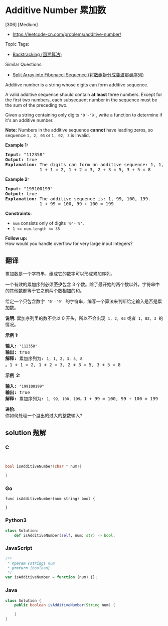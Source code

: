 # Additive Number 累加数

[306] [Medium]

- https://leetcode-cn.com/problems/additive-number/

Topic Tags:

- [Backtracking (回溯算法)](https://leetcode-cn.com/tag/backtracking/)

Similar Questions:

- [Split Array into Fibonacci Sequence (将数组拆分成斐波那契序列)](https://leetcode-cn.com/problems/split-array-into-fibonacci-sequence/)

Additive number is a string whose digits can form additive sequence.

A valid additive sequence should contain **at least** three numbers. Except for the first two numbers, each subsequent number in the sequence must be the sum of the preceding two.

Given a string containing only digits `'0'-'9'`, write a function to determine if it's an additive number.

**Note:** Numbers in the additive sequence **cannot** have leading zeros, so sequence `1, 2, 03` or `1, 02, 3` is invalid.

**Example 1:**

<pre><strong>Input:</strong> "112358"
<strong>Output:</strong> true
<strong>Explanation:</strong> The digits can form an additive sequence: 1, 1, 2, 3, 5, 8. 
&nbsp;            1 + 1 = 2, 1 + 2 = 3, 2 + 3 = 5, 3 + 5 = 8
</pre>

**Example 2:**

<pre><strong>Input:</strong> "199100199"
<strong>Output:</strong> true
<strong>Explanation:</strong> The additive sequence is: 1, 99, 100, 199.&nbsp;
&nbsp;            1 + 99 = 100, 99 + 100 = 199
</pre>

**Constraints:**

- `num` consists only of digits `'0'-'9'`.
- `1 <= num.length <= 35`

**Follow up:**  
How would you handle overflow for very large input integers?

## 翻译

累加数是一个字符串，组成它的数字可以形成累加序列。

一个有效的累加序列必须**至少**包含 3 个数。除了最开始的两个数以外，字符串中的其他数都等于它之前两个数相加的和。

给定一个只包含数字  `'0'-'9'`  的字符串，编写一个算法来判断给定输入是否是累加数。

**说明:** 累加序列里的数不会以 0 开头，所以不会出现  `1, 2, 03` 或者  `1, 02, 3`  的情况。

**示例 1:**

<pre><strong>输入:</strong> <code>"112358"</code>
<strong>输出:</strong> true 
<strong>解释: </strong>累加序列为: <code>1, 1, 2, 3, 5, 8 </code>。1 + 1 = 2, 1 + 2 = 3, 2 + 3 = 5, 3 + 5 = 8
</pre>

**示例  2:**

<pre><strong>输入:</strong> <code>"199100199"</code>
<strong>输出:</strong> true 
<strong>解释: </strong>累加序列为: <code>1, 99, 100, 199。</code>1 + 99 = 100, 99 + 100 = 199</pre>

**进阶:**  
你如何处理一个溢出的过大的整数输入?

## solution 题解

### C

```c


bool isAdditiveNumber(char * num){

}
```

### Go

```golang
func isAdditiveNumber(num string) bool {

}
```

### Python3

```python
class Solution:
    def isAdditiveNumber(self, num: str) -> bool:
```

### JavaScript

```javascript
/**
 * @param {string} num
 * @return {boolean}
 */
var isAdditiveNumber = function (num) {};
```

### Java

```java
class Solution {
    public boolean isAdditiveNumber(String num) {

    }
}
```
